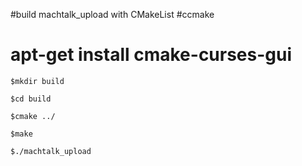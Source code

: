 #build machtalk_upload with CMakeList
#ccmake 
#  apt-get install cmake-curses-gui 

	$mkdir build 
	
	$cd build 
	
	$cmake ../

	$make 
	
	$./machtalk_upload  

